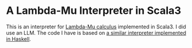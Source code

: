 # A Lambda-Mu Interpreter in Scala3

This is an interpreter for [Lambda-Mu calculus][1] implemented in Scala3. I did use an LLM. The code I have is based on [a similar interpreter implemented in Haskell][2].

[1]: https://en.wikipedia.org/wiki/Lambda-mu_calculus
[2]: https://stackoverflow.com/questions/28752112/interpret-parigots-lambda-mu-calculus-in-haskell
